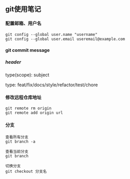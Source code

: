 ## git使用笔记

#### 配置邮箱、用户名

```
git config --global user.name "username"
git config --global user.email useremail@example.com
```



#### git commit message

##### header

type(scope): subject

type: feat/fix/docs/style/refactor/test/chore



#### 修改远程仓库地址

```
git remote rm origin
git remote add origin url
```



#### 分支

```
查看所有分支
git branch -a

查看当前分支
git branch

切换分支
git checkout 分支名
```

